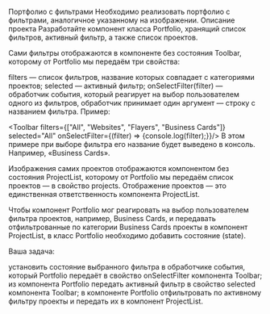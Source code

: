 Портфолио с фильтрами
Необходимо реализовать портфолио с фильтрами, аналогичное указанному на изображении.
Описание проекта
Разработайте компонент класса Portfolio, хранящий список фильтров, активный фильтр, а также список проектов.

Сами фильтры отображаются в компоненте без состояния Toolbar, которому от Portfolio мы передаём три свойства:

filters — список фильтров, название которых совпадает с категориями проектов;
selected — активный фильтр;
onSelectFilter(filter) — обработчик события, который реагирует на выбор пользователем одного из фильтров, обработчик принимает один аргумент — строку с названием фильтра.
Пример:

<Toolbar
  filters={["All", "Websites", "Flayers", "Business Cards"]}
  selected="All"
  onSelectFilter={(filter) => {console.log(filter);}}/>
В этом примере при выборе фильтра его название будет выведено в консоль. Например, «Business Cards».

Изображения самих проектов отображаются компонентом без состояния ProjectList, которому от Portfolio мы передаём список проектов — в свойство projects. Отображение проектов — это единственная ответственность компонента ProjectList.

Чтобы компонент Portfolio мог реагировать на выбор пользователем фильтра проектов, например, Business Cards, и передавать отфильтрованные по категории Business Cards проекты в компонент ProjectList, в класс Portfolio необходимо добавить состояние (state).

Ваша задача:

установить состояние выбранного фильтра в обработчике события, который Portfolio передаёт в свойство onSelectFilter компонента Toolbar;
из компонента Portfolio передать активный фильтр в свойство selected компонента Toolbar;
в компоненте Portfolio отфильтровать по активному фильтру проекты и передать их в компонент ProjectList.
